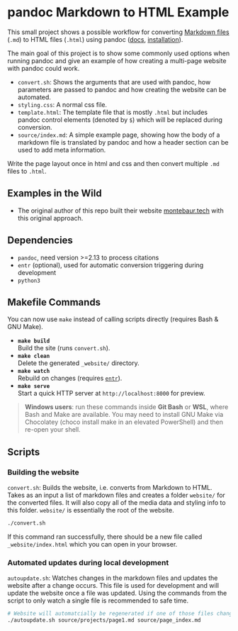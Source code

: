 # pandoc Markdown to HTML Example

This small project shows a possible workflow for converting [Markdown files](https://docs.github.com/de/get-started/writing-on-github/getting-started-with-writing-and-formatting-on-github/basic-writing-and-formatting-syntax) (`.md`) to HTML files (`.html`) using pandoc ([docs](https://pandoc.org/MANUAL.html), [installation](https://pandoc.org/installing.html)).

The main goal of this project is to show some commonly used options when running pandoc and give an example of how creating a multi-page website with pandoc could work.

- `convert.sh`: Shows the arguments that are used with pandoc, how parameters are passed to pandoc and how creating the website can be automated.
- `styling.css`: A normal css file.
- `template.html`: The template file that is mostly `.html` but includes pandoc control elements (denoted by `$`) which will be replaced during conversion.
- `source/index.md`: A simple example page, showing how the body of a markdown file is translated by pandoc and how a header section can be used to add meta information.

Write the page layout once in html and css and then convert multiple `.md` files to `.html`.

## Examples in the Wild

- The original author of this repo built their website [montebaur.tech](https://montebaur.tech/projects/mtb_tech_info.html) with this original approach.

## Dependencies

- `pandoc`, need version >=2.13 to process citations
- `entr` (optional), used for automatic conversion triggering during development
- `python3`

## Makefile Commands

You can now use `make` instead of calling scripts directly (requires Bash & GNU Make).

- **`make build`**  
  Build the site (runs `convert.sh`).
- **`make clean`**  
  Delete the generated `_website/` directory.
- **`make watch`**  
  Rebuild on changes (requires [`entr`](https://eradman.com/entrproject/)).
- **`make serve`**  
  Start a quick HTTP server at `http://localhost:8000` for preview.

> **Windows users**: run these commands inside **Git Bash** or **WSL**, where Bash and Make are available. You may need to install GNU Make via Chocolatey (choco install make in an elevated PowerShell) and then re-open your shell.

## Scripts

### Building the website

`convert.sh`: Builds the website, i.e. converts from Markdown to HTML. Takes as an input a list of markdown files and creates a folder `website/` for the converted files. It will also copy all of the media data and styling info to this folder. `website/` is essentially the root of the website.

```bash
./convert.sh
```

If this command ran successfully, there should be a new file called `_website/index.html` which you can open in your browser.

### Automated updates during local development

`autoupdate.sh`: Watches changes in the markdown files and updates the website after a change occurs. This file is used for development and will update the website once a file was updated. Using the commands from the script to only watch a single file is recommended to safe time.

```bash
# Website will automatcially be regenerated if one of those files changes:
./autoupdate.sh source/projects/page1.md source/page_index.md
```
